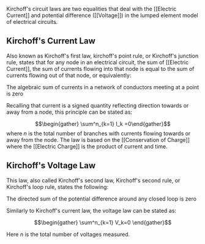 Kirchoff's circuit laws are two equalities that deal with the [[Electric Current]] and potential difference ([[Voltage]]) in the lumped element model of electrical circuits. 

## Kirchoff's Current Law
Also known as Kirchoff's first law, kirchoff's point rule, or Kirchoff's junction rule, states that for any node in an electrical circuit, the sum of [[Electric Current]], the sum of currents flowing into that node is equal to the sum of currents flowing out of that node, or equivalently: 

The algebraic sum of currents in a network of conductors meeting at a point is zero

Recalling that current is a signed quantity reflecting direction towards or away from a node, this principle can be stated as: 

$$\begin{gather} \sum^n_{k=1} I_k =0\end{gather}$$ where $n$ is the total number of branches with currents flowing towards or away from the node. The law is based on the [[Conservation of Charge]] where the [[Electric Charge]] is the product of current and time.

## Kirchoff's Voltage Law

This law, also called Kirchoff's second law, Kirchoff's second rule, or Kirchoff's loop rule, states the following: 

The directed sum of the potential difference around any closed loop is zero

Similarly to Kirchoff's current law, the voltage law can be stated as: 

$$\begin{gather} \sum^n_{k=1} V_k=0 \end{gather}$$

Here $n$ is the total number of voltages measured.